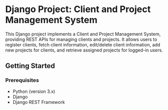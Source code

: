 # Django Project: Client and Project Management System

This Django project implements a Client and Project Management System, providing REST APIs for managing clients and projects. It allows users to register clients, fetch client information, edit/delete client information, add new projects for clients, and retrieve assigned projects for logged-in users.

## Getting Started

### Prerequisites

- Python (version 3.x)
- Django
- Django REST Framework


